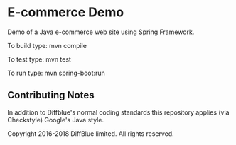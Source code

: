 # E-commerce Demo

Demo of a Java e-commerce web site using Spring Framework.

To build type:
  mvn compile

To test type:
  mvn test

To run type:
  mvn spring-boot:run

## Contributing Notes

In addition to Diffblue's normal coding standards this repository applies (via Checkstyle) Google's Java style.


Copyright 2016-2018 DiffBlue limited. All rights reserved.
